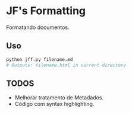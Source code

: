 # JF's Formatting

Formatando documentos.

## Uso

```bash
python jff.py filename.md
# Outputs: filename.html in current directory
```

## TODOS

- Melhorar tratamento de Metadados.
- Código com syntax highlighting.